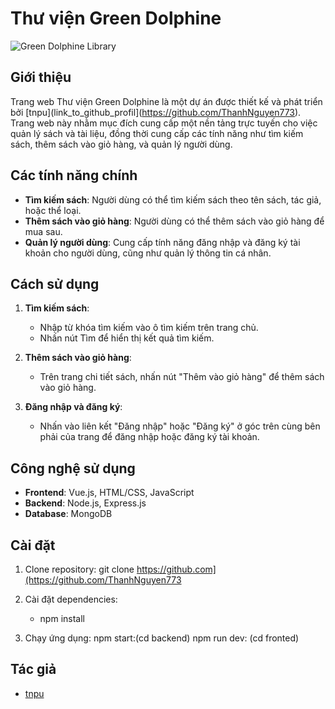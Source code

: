 # Thư viện Green Dolphine

![Green Dolphine Library](link_to_image)

## Giới thiệu

Trang web Thư viện Green Dolphine là một dự án được thiết kế và phát triển bởi [tnpu](link_to_github_profil](https://github.com/ThanhNguyen773). 
Trang web này nhằm mục đích cung cấp một nền tảng trực tuyến cho việc quản lý sách và tài liệu, đồng thời cung cấp các tính năng như tìm kiếm sách, thêm sách vào giỏ hàng, và quản lý người dùng.

## Các tính năng chính

- **Tìm kiếm sách**: Người dùng có thể tìm kiếm sách theo tên sách, tác giả, hoặc thể loại.
- **Thêm sách vào giỏ hàng**: Người dùng có thể thêm sách vào giỏ hàng để mua sau.
- **Quản lý người dùng**: Cung cấp tính năng đăng nhập và đăng ký tài khoản cho người dùng, cũng như quản lý thông tin cá nhân.

## Cách sử dụng

1. **Tìm kiếm sách**:
   - Nhập từ khóa tìm kiếm vào ô tìm kiếm trên trang chủ.
   - Nhấn nút Tìm để hiển thị kết quả tìm kiếm.

2. **Thêm sách vào giỏ hàng**:
   - Trên trang chi tiết sách, nhấn nút "Thêm vào giỏ hàng" để thêm sách vào giỏ hàng.

3. **Đăng nhập và đăng ký**:
   - Nhấn vào liên kết "Đăng nhập" hoặc "Đăng ký" ở góc trên cùng bên phải của trang để đăng nhập hoặc đăng ký tài khoản.

## Công nghệ sử dụng

- **Frontend**: Vue.js, HTML/CSS, JavaScript
- **Backend**: Node.js, Express.js
- **Database**: MongoDB

## Cài đặt

1. Clone repository: git clone https://github.com](https://github.com/ThanhNguyen773
   
2. Cài đặt dependencies:
   - npm install
3. Chạy ứng dụng:
    npm start:(cd backend)
    npm run dev: (cd fronted)




## Tác giả

- [tnpu](https://github.com/ThanhNguyen773)


